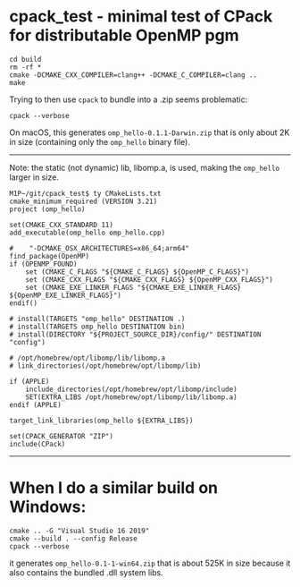 # cpack_test - minimal test of CPack for distributable OpenMP pgm

```
cd build
rm -rf *
cmake -DCMAKE_CXX_COMPILER=clang++ -DCMAKE_C_COMPILER=clang ..
make
```

Trying to then use `cpack` to bundle into a .zip seems problematic:
```
cpack --verbose
```
On macOS, this generates `omp_hello-0.1.1-Darwin.zip` that is only about 2K in size (containing only the `omp_hello` binary file).

---

Note: the static (not dynamic) lib, libomp.a, is used, making the `omp_hello` larger in size.

```
M1P~/git/cpack_test$ ty CMakeLists.txt 
cmake_minimum_required (VERSION 3.21)
project (omp_hello)

set(CMAKE_CXX_STANDARD 11)
add_executable(omp_hello omp_hello.cpp)

#    "-DCMAKE_OSX_ARCHITECTURES=x86_64;arm64"
find_package(OpenMP)
if (OPENMP_FOUND)
    set (CMAKE_C_FLAGS "${CMAKE_C_FLAGS} ${OpenMP_C_FLAGS}")
    set (CMAKE_CXX_FLAGS "${CMAKE_CXX_FLAGS} ${OpenMP_CXX_FLAGS}")
    set (CMAKE_EXE_LINKER_FLAGS "${CMAKE_EXE_LINKER_FLAGS} ${OpenMP_EXE_LINKER_FLAGS}")
endif()

# install(TARGETS "omp_hello" DESTINATION .)
# install(TARGETS omp_hello DESTINATION bin)
# install(DIRECTORY "${PROJECT_SOURCE_DIR}/config/" DESTINATION "config")

# /opt/homebrew/opt/libomp/lib/libomp.a
# link_directories(/opt/homebrew/opt/libomp/lib)

if (APPLE)
    include_directories(/opt/homebrew/opt/libomp/include)
    SET(EXTRA_LIBS /opt/homebrew/opt/libomp/lib/libomp.a)
endif (APPLE)

target_link_libraries(omp_hello ${EXTRA_LIBS})

set(CPACK_GENERATOR "ZIP")
include(CPack)
```

---

# When I do a similar build on Windows:
```
cmake .. -G "Visual Studio 16 2019"
cmake --build . --config Release
cpack --verbose
```
it generates `omp_hello-0.1-1-win64.zip` that is about 525K in size because it also contains the bundled .dll system libs.
